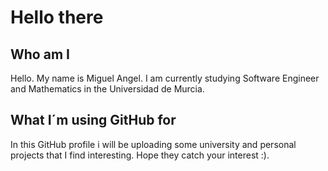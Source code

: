 
# Hello there 
## Who am I
Hello. My name is Miguel Angel. I am currently studying Software Engineer and Mathematics in the Universidad de Murcia.
## What I´m using GitHub for
In this GitHub profile i will be uploading some university and personal projects that I find interesting. Hope they catch your interest :).

